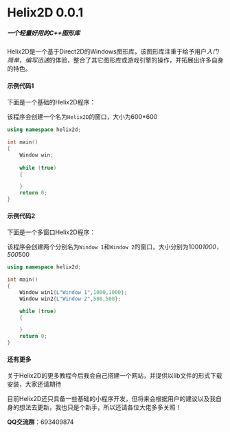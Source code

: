 # Helix2D 0.0.1
##### 一个轻量好用的C++图形库

Helix2D是一个基于Direct2D的Windows图形库，该图形库注重于给予用户*入门简单*，*编写迅速*的体验，整合了其它图形库或游戏引擎的操作，并拓展出许多自身的特色。

#### 示例代码1

下面是一个基础的Helix2D程序：

该程序会创建一个名为`Helix2D`的窗口，大小为600*600
```C++
using namespace helix2d;

int main()
{
    Window win;
    
    while (true)
    {

    }
    return 0;
}

```


#### 示例代码2

下面是一个多窗口Helix2D程序：

该程序会创建两个分别名为`Window 1`和`Window 2`的窗口，大小分别为1000*1000，500*500
```C++
using namespace helix2d;

int main()
{
    Window win1{L"Window 1",1000,1000};
    Window win2{L"Window 2",500,500};

    while (true)
    {

    }
    return 0;
}
```

#### 还有更多

关于Helix2D的更多教程今后我会自己搭建一个网站，并提供以lib文件的形式下载安装，大家还请期待

目前Helix2D还只具备一些基础的小程序开发，但将来会根据用户的建议以及我自身的想法去更新，我也只是个新手，所以还请各位大佬多多关照！

**QQ交流群**：693409874